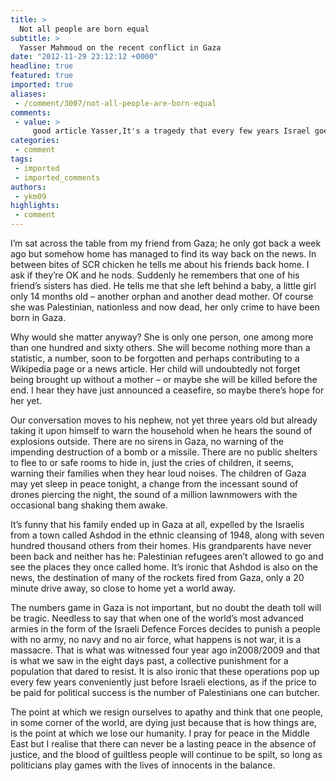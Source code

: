 ```yaml
---
title: >
  Not all people are born equal
subtitle: >
  Yasser Mahmoud on the recent conflict in Gaza
date: "2012-11-29 23:12:12 +0000"
headline: true
featured: true
imported: true
aliases:
 - /comment/3007/not-all-people-are-born-equal
comments:
 - value: >
     good article Yasser,It's a tragedy that every few years Israel goes unchallenged in its intimidation of the Palestinians in Gaza via its carpet bombing campaigns. The real victims here are the children as shown in this recent conflict, and Israel will very soon lose its credibility if it's allowed to continue with such behaviour. As intellectual students we must all stand up for justice.,Dear anonymous, <br> <br>You commented, "Israel will very soon lose its credibility if it's allowed to..." <br> <br>Are you implying that Israel has credibility at the moment?,Funny how the author talks about wanting peace, but when Gaza attacks it's "fighting back" and when Israel attacks it's a "massacre". <br>Both sides need to stop the violence. Unfortunately Hamas have made it entirely clear that they have no intention of that (i.e. Mashaal's comments about not ceding a single inch and that the violence will continue until all of that land belongs to Palestine). How is it possible to make peace with Hamas if Hamas don't want it? <br>If th
categories:
 - comment
tags:
 - imported
 - imported_comments
authors:
 - ykm09
highlights:
 - comment
---
```


I’m sat across the table from my friend from Gaza; he only got back a week ago but somehow home has managed to find its way back on the news. In between bites of SCR chicken he tells me about his friends back home. I ask if they’re OK and he nods. Suddenly he remembers that one of his friend’s sisters has died. He tells me that she left behind a baby, a little girl only 14 months old – another orphan and another dead mother. Of course she was Palestinian, nationless and now dead, her only crime to have been born in Gaza.

Why would she matter anyway? She is only one person, one among more than one hundred and sixty others. She will become nothing more than a statistic, a number, soon to be forgotten and perhaps contributing to a Wikipedia page or a news article. Her child will undoubtedly not forget being brought up without a mother – or maybe she will be killed before the end. I hear they have just announced a ceasefire, so maybe there’s hope for her yet.

Our conversation moves to his nephew, not yet three years old but already taking it upon himself to warn the household when he hears the sound of explosions outside. There are no sirens in Gaza, no warning of the impending destruction of a bomb or a missile. There are no public shelters to flee to or safe rooms to hide in, just the cries of children, it seems, warning their families when they hear loud noises. The children of Gaza may yet sleep in peace tonight, a change from the incessant sound of drones piercing the night, the sound of a million lawnmowers with the occasional bang shaking them awake.

It’s funny that his family ended up in Gaza at all, expelled by the Israelis from a town called Ashdod in the ethnic cleansing of 1948, along with seven hundred thousand others from their homes. His grandparents have never been back and neither has he: Palestinian refugees aren’t allowed to go and see the places they once called home. It’s ironic that Ashdod is also on the news, the destination of many of the rockets fired from Gaza, only a 20 minute drive away, so close to home yet a world away.

The numbers game in Gaza is not important, but no doubt the death toll will be tragic. Needless to say that when one of the world’s most advanced armies in the form of the Israeli Defence Forces decides to punish a people with no army, no navy and no air force, what happens is not war, it is a massacre. That is what was witnessed four year ago in2008/2009 and that is what we saw in the eight days past, a collective punishment for a population that dared to resist. It is also ironic that these operations pop up every few years conveniently just before Israeli elections, as if the price to be paid for political success is the number of Palestinians one can butcher.

The point at which we resign ourselves to apathy and think that one people, in some corner of the world, are dying just because that is how things are, is the point at which we lose our humanity. I pray for peace in the Middle East but I realise that there can never be a lasting peace in the absence of justice, and the blood of guiltless people will continue to be spilt, so long as politicians play games with the lives of innocents in the balance.
